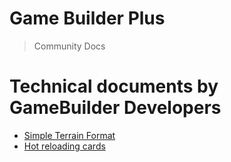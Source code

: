 # Game Builder Plus

> Community Docs 

# Technical documents by GameBuilder Developers

* [Simple Terrain Format](https://docs.google.com/document/d/1RovaMCZhEgnWolxAHeB_v4ZzW8ROQjIIOJnayKDupYg/edit)
* [Hot reloading cards](https://docs.google.com/document/d/1M1vw78aksyPDO7NIbomyylIKYWs1KOnbL882bY256XM/edit)

